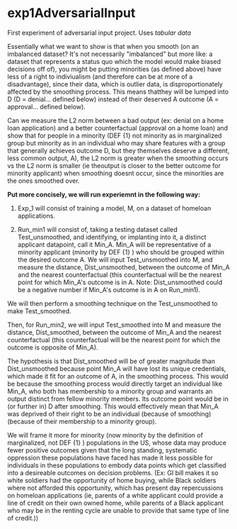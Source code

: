 # exp1AdversarialInput
First experiment of adversarial input project. Uses *tabular data*

Essentially what we want to show is that when you smooth (on an imbalanced dataset? It's not necessarily "imbalanced" but more like: a dataset that represents a status quo which the model would make biased decisions off of), you might be putting minorities (as defined above) have less of a right to indiviualism (and therefore can be at more of a disadvantage), since their data, which is outlier data, is disproportionately affected by the smoothing process. This means thatthey will be lumped into D (D = denial... defined below) instead of their deserved A outcome (A = approval... defined below). 

Can we measure the L2 norm between a bad output (ex: denial on a home loan application) and a better counterfactual (approval on a home loan) and show that for people in a minority (DEF {1} not minority as in marginalized group but minority as in an individual who may share features with a group that generally achieves outcome D, but they themselves deserve a different, less common output, A), the L2 norm is greater when the smoothing occurs vs the L2 norm is smaller (ie theoutput is closer to the better outcome for minority applicant) when smoothing doesnt occur, since the minorities are the ones smoothed over.

**Put more concisely, we will run experiemnt in the following way:**

1. Exp_1 will consist of training a model, M, on a dataset of homeloan applications. 

2. Run_min1 will consist of, taking a testing dataset called Test_unsmoothed, and identifying, or implanting into it, a distinct applicant datapoint, call it Min_A.  Min_A will be representative of a minority applicant (minority by DEF {1} ) who should be grouped within the desired outcome A. We will input Test_unsmoothed into M, and measure the distance, Dist_unsmoothed, between the outcome of Min_A and the nearest counterfactual (this counterfactual will be the nearest point for which Min_A's outcome is in A. Note: Dist_unsmoothed could be a negative number if Min_A's outcome is in A on Run_min1). 

We will then perform a smoothing technique on the Test_unsmoothed to make Test_smoothed. 

Then, for Run_min2, we will input Test_smoothed into M and measure the distance, Dist_smoothed, between the outcome of Min_A and the nearest counterfactual (this counterfactual will be the nearest point for which the outcome is opposite of Min_A). 

The hypothesis is that Dist_smoothed will be of greater magnitude than Dist_unsmoothed because point Min_A will have lost its unique credentials, which made it fit for an outcome of A, in the smoothing process. This would be because the smoothing process would directly target an individual like Min_A, who both has membership to a minority group and warrants an output distinct from fellow minority members. Its outcome point would be in (or further in) D after smoothing. This would effectively mean that Min_A was deprived of their right to be an individual (because of smoothing) (because of their membership to a minority group).

We will frame it more for minority (now minority by the definition of marginalized, not DEF {1} ) populations in the US, whose data may produce fewer positive outcomes given that the long standing, systematic oppression these populations have faced has made it less possible for individuals in these populations to embody data points which get classified into a desireable outcomes on decision problems. (Ex: GI bill makes it so white soldiers had the opportunity of home buying, while Black soldiers where not afforded this opportunity, which has present day repercussions on homeloan applications (ie, parents of a white applicant could provide a line of credit on their own owned home, while parents of a Black applicant who may be in the renting cycle are unable to provide that same type of line of credit.))
